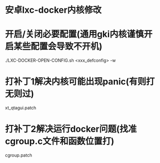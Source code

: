 # 安卓lxc-docker内核修改

# 开启/关闭必要配置(通用gki内核谨慎开启某些配置会导致不开机)


./LXC-DOCKER-OPEN-CONFIG.sh <xxx_defconfig> -w


# 打补丁1解决内核可能出现panic(有则打无则过)
xt_qtagui.patch




# 打补丁2解决运行docker问题(找准cgroup.c文件和函数位置打)
cgroup.patch
